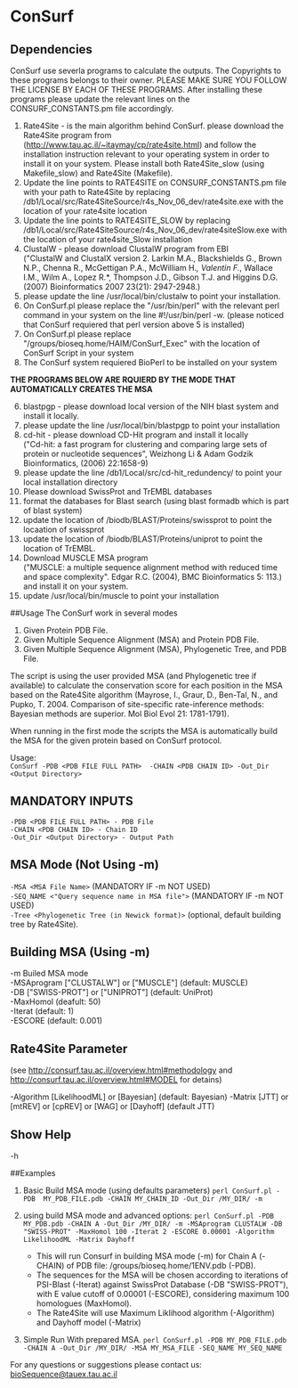 # ConSurf

## Dependencies 
ConSurf use severla programs to calculate the outputs. The Copyrights to these programs belongs to their owner. PLEASE MAKE SURE YOU FOLLOW THE LICENSE BY EACH OF THESE PROGRAMS. After installing these programs please update the relevant lines on the CONSURF_CONSTANTS.pm file accordingly. 
 
1. Rate4Site - is the main algorithm behind ConSurf. please download the Rate4Site program from (http://www.tau.ac.il/~itaymay/cp/rate4site.html) and follow the installation instruction relevant to your operating system in order to install it on your system. Please install both Rate4Site_slow (using Makefile_slow) and Rate4Site (Makefile).
  1. Update the line points to RATE4SITE on CONSURF_CONSTANTS.pm file with your path to Rate4Site by replacing /db1/Local/src/Rate4SiteSource/r4s_Nov_06_dev/rate4site.exe with the location of your rate4site location
 2. Update the line points to RATE4SITE_SLOW by replacing /db1/Local/src/Rate4SiteSource/r4s_Nov_06_dev/rate4siteSlow.exe with the location of your rate4site_Slow installation
2. ClustalW - please download ClustalW program from EBI  
("ClustalW and ClustalX version 2. Larkin M.A., Blackshields G., Brown N.P., Chenna R., McGettigan P.A., McWilliam H.*, Valentin F.*, Wallace I.M., Wilm A., Lopez R.*, Thompson J.D., Gibson T.J. and Higgins D.G. (2007) Bioinformatics 2007 23(21): 2947-2948.)
 2. please update the line /usr/local/bin/clustalw to point your installation.
3. On ConSurf.pl please replace the "/usr/bin/perl" with the relevant perl command in your system on the line #!/usr/bin/perl -w. (please noticed that ConSurf requiered that perl version above 5 is installed)
4. On ConSurf.pl please replace "/groups/bioseq.home/HAIM/ConSurf_Exec" with the location of ConSurf Script in your system
5. The ConSurf system requiered BioPerl to be installed on your system

**THE PROGRAMS BELOW ARE RQUIERD BY THE MODE THAT AUTOMATICALLY CREATES THE MSA**

6. blastpgp - please download local version of the NIH blast system and install it locally.
 1. please update the line /usr/local/bin/blastpgp to point your installation
7. cd-hit - please download CD-Hit program and install it locally  
("Cd-hit: a fast program for clustering and comparing large sets of protein or nucleotide sequences", Weizhong Li & Adam Godzik Bioinformatics, (2006) 22:1658-9)
 1. please update the line /db1/Local/src/cd-hit_redundency/ to point your local installation directory
8. Please download SwissProt and TrEMBL databases
 1. format the databases for Blast search (using blast formadb which is part of blast system)
 2. update the location of /biodb/BLAST/Proteins/swissprot to point the locaation of swissprot
 3. update the location of /biodb/BLAST/Proteins/uniprot to point the location of TrEMBL.
9. Download MUSCLE MSA program  
("MUSCLE: a multiple sequence alignment method with reduced time and space complexity". Edgar R.C. (2004), BMC Bioinformatics 5: 113.) and install it on your system.
 1. update /usr/local/bin/muscle to point your installation
	
	
##Usage
The ConSurf work in several modes

1. Given Protein PDB File.
2. Given Multiple Sequence Alignment (MSA) and Protein PDB File.
3. Given Multiple Sequence Alignment (MSA), Phylogenetic Tree, and PDB File.

The script is using the user provided MSA (and Phylogenetic tree if available) to calculate the conservation score for each position in the MSA based on the Rate4Site algorithm (Mayrose, I., Graur, D., Ben-Tal, N., and Pupko, T. 2004. Comparison of site-specific rate-inference methods: Bayesian methods are superior. Mol Biol Evol 21: 1781-1791).

When running in the first mode the scripts the MSA is automatically build the MSA for the given protein based on ConSurf protocol.

Usage:  
`ConSurf -PDB <PDB FILE FULL PATH>  -CHAIN <PDB CHAIN ID> -Out_Dir <Output Directory>`


## MANDATORY INPUTS
`-PDB <PDB FILE FULL PATH> - PDB File`  
`-CHAIN <PDB CHAIN ID> - Chain ID`  
`-Out_Dir <Output Directory> - Output Path`

## MSA Mode (Not Using -m)
`-MSA <MSA File Name>`	(MANDATORY IF -m NOT USED)  
`-SEQ_NAME <"Query sequence name in MSA file">`  (MANDATORY IF -m NOT USED)  
`-Tree <Phylogenetic Tree (in Newick format)>` (optional, default building tree by Rate4Site).

## Building MSA (Using -m)
-m Builed MSA mode  
-MSAprogram ["CLUSTALW"] or ["MUSCLE"] (default: MUSCLE)	  
-DB ["SWISS-PROT"] or ["UNIPROT"] (default: UniProt)  
-MaxHomol <Max Number of Homologs to use for ConSurf Calculation> (deafult: 50)  
-Iterat <Number of PsiBlast iterataion> (default: 1)  
-ESCORE <Minimal E-value cutoff for Blast search> (default: 0.001)
	

## Rate4Site Parameter 
(see http://consurf.tau.ac.il/overview.html#methodology and http://consurf.tau.ac.il/overview.html#MODEL for detains)

-Algorithm [LikelihoodML] or [Bayesian] (default: Bayesian)
-Matrix [JTT] or [mtREV] or [cpREV] or [WAG] or [Dayhoff] (default JTT)

## Show Help
-h

##Examples
1. Basic Build MSA mode (using defaults parameters) 
	`perl ConSurf.pl -PDB  MY_PDB_FILE.pdb -CHAIN MY_CHAIN_ID -Out_Dir /MY_DIR/ -m`
2. using build MSA mode and advanced options: 
	`perl ConSurf.pl -PDB MY_PDB.pdb -CHAIN A -Out_Dir /MY_DIR/ -m -MSAprogram CLUSTALW -DB "SWISS-PROT" -MaxHomol 100 -Iterat 2 -ESCORE 0.00001 -Algorithm LikelihoodML -Matrix Dayhoff`  
	- This will run Consurf in building MSA mode (-m) for Chain A (-CHAIN) of PDB file: /groups/bioseq.home/1ENV.pdb (-PDB).  
	- The sequences for the MSA will be chosen according to iterations of PSI-Blast (-Iterat) against SwissProt Database (-DB "SWISS-PROT"), with E value cutoff of 0.00001 (-ESCORE), considering maximum 100 homologues (MaxHomol).  
	- The Rate4Site will use Maximum Liklihood algorithm (-Algorithm) and Dayhoff model (-Matrix)

3. Simple Run With prepared MSA. 
	`perl ConSurf.pl -PDB MY_PDB_FILE.pdb -CHAIN A -Out_Dir /MY_DIR/ -MSA MY_MSA_FILE -SEQ_NAME MY_SEQ_NAME`

For any questions or suggestions please contact us: bioSequence@tauex.tau.ac.il